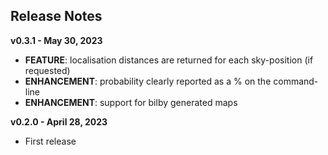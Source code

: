 
## Release Notes

**v0.3.1 - May 30, 2023**

- **FEATURE**: localisation distances are returned for each sky-position (if requested)
- **ENHANCEMENT**: probability clearly reported as a % on the command-line
- **ENHANCEMENT**: support for bilby generated maps

**v0.2.0 - April 28, 2023**

- First release
